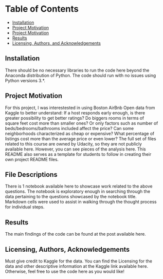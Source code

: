 Table of Contents 
=================
* [Installation](#installation) 
* [Project Motivation](#project-motivation) 
* [Project Motivation](#file-descriptions) 
* [Results](#results) 
* [Licensing, Authors, and Acknowledgements](#licensing,-authors,-and-acknowledgements) 

## Installation
There should be no necessary libraries to run the code here beyond the Anaconda distribution of Python. The code should run with no issues using Python versions 3.*.

## Project Motivation 
For this project, I was interestested in using Boston AirBnb Open data from Kaggle to better understand:
If a host responds early enough, is there greater possibility to get better ratings? Do biggers rooms in terms of square feet cost more than smaller ones? Or only factors such as number of beds/bedrooms/bathrooms included affect the price? Can some neighborhoods characterized as cheap or expensive? What percentage of listings cost more than the average price or even lower?
The full set of files related to this course are owned by Udacity, so they are not publicly available here. However, you can see pieces of the analysis here. This README also serves as a template for students to follow in creating their own project README files.

## File Descriptions 
There is 1 notebook available here to showcase work related to the above questions. The notebook is exploratory enough in searching through the data pertaining to the questions showcased by the notebook title. Markdown cells were used to assist in walking through the thought process for individual steps.

## Results 
The main findings of the code can be found at the post available here.

## Licensing, Authors, Acknowledgements 
Must give credit to Kaggle for the data. You can find the Licensing for the data and other descriptive information at the Kaggle link available here. Otherwise, feel free to use the code here as you would like!
